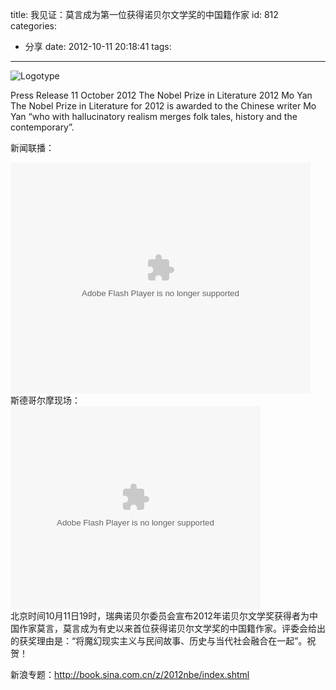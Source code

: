 title: 我见证：莫言成为第一位获得诺贝尔文学奖的中国籍作家
id: 812
categories:
  - 分享
date: 2012-10-11 20:18:41
tags:
---

![Logotype](http://www.nobelprize.org/nobel_prizes/literature/laureates/svaka_logo_09.gif)

Press Release
11 October 2012
The Nobel Prize in Literature 2012
Mo Yan
The Nobel Prize in Literature for 2012 is awarded to the Chinese writer Mo Yan
“who with hallucinatory realism merges folk tales, history and the contemporary”.

新闻联播：
<div><object id="ssss" width="480" height="370" classid="clsid:d27cdb6e-ae6d-11cf-96b8-444553540000" codebase="http://download.macromedia.com/pub/shockwave/cabs/flash/swflash.cab#version=6,0,40,0"><param name="allowScriptAccess" value="always" /><param name="src" value="http://you.video.sina.com.cn/api/sinawebApi/outplayrefer.php/vid=87576993_1_aEm9GHY8CzHK+l1lHz2stqkM7KQNt6nknynt71+iJAZRVwqOborfO4kK6C7TB8lL+G8/s.swf" /><param name="pluginspage" value="http://www.macromedia.com/go/getflashplayer" /><param name="allowfullscreen" value="true" /><param name="allowscriptaccess" value="always" /><embed id="ssss" width="480" height="370" type="application/x-shockwave-flash" src="http://you.video.sina.com.cn/api/sinawebApi/outplayrefer.php/vid=87576993_1_aEm9GHY8CzHK+l1lHz2stqkM7KQNt6nknynt71+iJAZRVwqOborfO4kK6C7TB8lL+G8/s.swf" allowScriptAccess="always" pluginspage="http://www.macromedia.com/go/getflashplayer" allowfullscreen="true" allowscriptaccess="always" /></object></div>
斯德哥尔摩现场：
<div><object width="400" height="325" classid="clsid:d27cdb6e-ae6d-11cf-96b8-444553540000" codebase="http://download.macromedia.com/pub/shockwave/cabs/flash/swflash.cab#version=6,0,40,0"><param name="quality" value="high" /><param name="allowScriptAccess" value="always" /><param name="src" value="http://v.ifeng.com/include/exterior.swf?guid=908518d4-d597-443a-94fd-110a2b14fa9b&amp;pageurl=http://www.ifeng.com&amp;fromweb=other&amp;AutoPlay=false" /><param name="allowscriptaccess" value="always" /><param name="pluginspage" value="http://www.macromedia.com/go/getflashplayer" /><embed width="400" height="325" type="application/x-shockwave-flash" src="http://v.ifeng.com/include/exterior.swf?guid=908518d4-d597-443a-94fd-110a2b14fa9b&amp;pageurl=http://www.ifeng.com&amp;fromweb=other&amp;AutoPlay=false" quality="high" allowScriptAccess="always" allowscriptaccess="always" pluginspage="http://www.macromedia.com/go/getflashplayer" /></object></div>
北京时间10月11日19时，瑞典诺贝尔委员会宣布2012年诺贝尔文学奖获得者为中国作家莫言，莫言成为有史以来首位获得诺贝尔文学奖的中国籍作家。评委会给出的获奖理由是：“将魔幻现实主义与民间故事、历史与当代社会融合在一起”。祝贺！

新浪专题：http://book.sina.com.cn/z/2012nbe/index.shtml